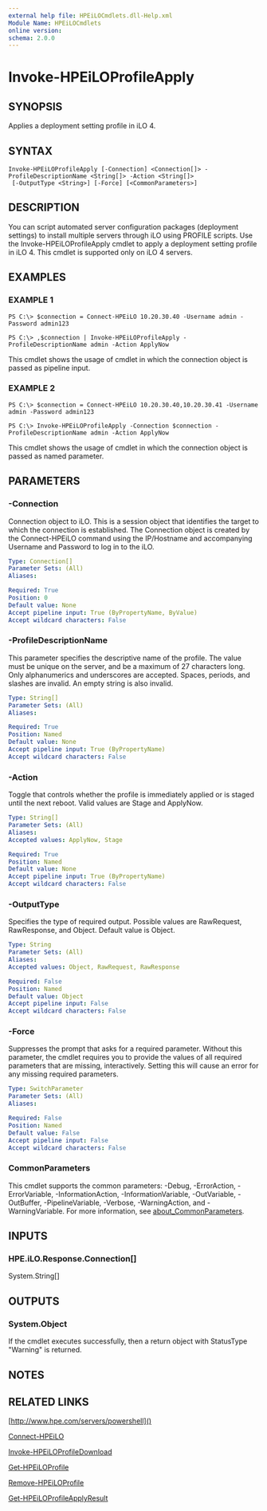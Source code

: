 ```yaml
---
external help file: HPEiLOCmdlets.dll-Help.xml
Module Name: HPEiLOCmdlets
online version:
schema: 2.0.0
---
```


# Invoke-HPEiLOProfileApply

## SYNOPSIS
Applies a deployment setting profile in iLO 4.

## SYNTAX

```
Invoke-HPEiLOProfileApply [-Connection] <Connection[]> -ProfileDescriptionName <String[]> -Action <String[]>
 [-OutputType <String>] [-Force] [<CommonParameters>]
```

## DESCRIPTION
You can script automated server configuration packages (deployment settings) to install multiple servers through iLO using PROFILE scripts.
Use the Invoke-HPEiLOProfileApply cmdlet to apply a deployment setting profile in iLO 4.
This cmdlet is supported only on iLO 4 servers.

## EXAMPLES

### EXAMPLE 1
```
PS C:\> $connection = Connect-HPEiLO 10.20.30.40 -Username admin -Password admin123 

PS C:\> ,$connection | Invoke-HPEiLOProfileApply -ProfileDescriptionName admin -Action ApplyNow
```

This cmdlet shows the usage of cmdlet in which the connection object is passed as pipeline input.

### EXAMPLE 2
```
PS C:\> $connection = Connect-HPEiLO 10.20.30.40,10.20.30.41 -Username admin -Password admin123 

PS C:\> Invoke-HPEiLOProfileApply -Connection $connection -ProfileDescriptionName admin -Action ApplyNow
```

This cmdlet shows the usage of cmdlet in which the connection object is passed as named parameter.

## PARAMETERS

### -Connection
Connection object to iLO.
This is a session object that identifies the target to which the connection is established.
The Connection object is created by the Connect-HPEiLO command using the IP/Hostname and accompanying Username and Password to log in to the iLO.

```yaml
Type: Connection[]
Parameter Sets: (All)
Aliases:

Required: True
Position: 0
Default value: None
Accept pipeline input: True (ByPropertyName, ByValue)
Accept wildcard characters: False
```

### -ProfileDescriptionName
This parameter specifies the descriptive name of the profile.
The value must be unique on the server, and be a maximum of 27 characters long.
Only alphanumerics and underscores are accepted.
Spaces, periods, and slashes are invalid.
An empty string is also invalid.

```yaml
Type: String[]
Parameter Sets: (All)
Aliases:

Required: True
Position: Named
Default value: None
Accept pipeline input: True (ByPropertyName)
Accept wildcard characters: False
```

### -Action
Toggle that controls whether the profile is immediately applied or is staged until the next reboot.
Valid values are Stage and ApplyNow.

```yaml
Type: String[]
Parameter Sets: (All)
Aliases:
Accepted values: ApplyNow, Stage

Required: True
Position: Named
Default value: None
Accept pipeline input: True (ByPropertyName)
Accept wildcard characters: False
```

### -OutputType
Specifies the type of required output.
Possible values are RawRequest, RawResponse, and Object.
Default value is Object.

```yaml
Type: String
Parameter Sets: (All)
Aliases:
Accepted values: Object, RawRequest, RawResponse

Required: False
Position: Named
Default value: Object
Accept pipeline input: False
Accept wildcard characters: False
```

### -Force
Suppresses the prompt that asks for a required parameter.
Without this parameter, the cmdlet requires you to provide the values of all required parameters that are missing, interactively.
Setting this will cause an error for any missing required parameters.

```yaml
Type: SwitchParameter
Parameter Sets: (All)
Aliases:

Required: False
Position: Named
Default value: False
Accept pipeline input: False
Accept wildcard characters: False
```

### CommonParameters
This cmdlet supports the common parameters: -Debug, -ErrorAction, -ErrorVariable, -InformationAction, -InformationVariable, -OutVariable, -OutBuffer, -PipelineVariable, -Verbose, -WarningAction, and -WarningVariable. For more information, see [about_CommonParameters](http://go.microsoft.com/fwlink/?LinkID=113216).

## INPUTS

### HPE.iLO.Response.Connection[]
System.String[]
## OUTPUTS

### System.Object
If the cmdlet executes successfully, then a return object with StatusType "Warning" is returned.

## NOTES

## RELATED LINKS

[http://www.hpe.com/servers/powershell]()

[Connect-HPEiLO]()

[Invoke-HPEiLOProfileDownload]()

[Get-HPEiLOProfile]()

[Remove-HPEiLOProfile]()

[Get-HPEiLOProfileApplyResult]()

